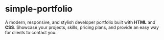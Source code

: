 # simple-portfolio
A modern, responsive, and stylish developer portfolio built with **HTML** and **CSS**.  Showcase your projects, skills, pricing plans, and provide an easy way for clients to contact you.
